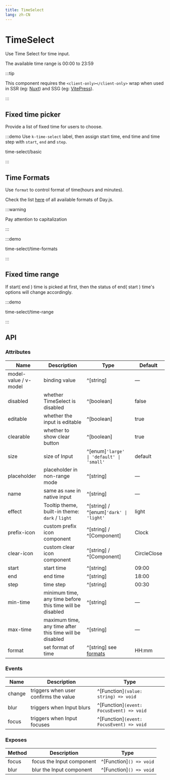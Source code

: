 ```yaml
---
title: TimeSelect
lang: zh-CN
---
```


# TimeSelect

Use Time Select for time input.

The available time range is 00:00 to 23:59

:::tip

This component requires the `<client-only></client-only>` wrap when used in SSR (eg: [Nuxt](https://nuxt.com/v3)) and SSG (eg: [VitePress](https://vitepress.vuejs.org/)).

:::

## Fixed time picker

Provide a list of fixed time for users to choose.

:::demo Use `k-time-select` label, then assign start time, end time and time step with `start`, `end` and `step`.

time-select/basic

:::

## Time Formats

Use `format` to control format of time(hours and minutes).

Check the list [here](https://day.js.org/docs/en/display/format#list-of-all-available-formats) of all available formats of Day.js.

:::warning

Pay attention to capitalization

:::

:::demo

time-select/time-formats

:::

## Fixed time range

If start( end ) time is picked at first, then the status of end( start ) time's options will change accordingly.

:::demo

time-select/time-range

:::

## API

### Attributes

| Name                  | Description                                              | Type                                                                                             | Default     |
| --------------------- | -------------------------------------------------------- | ------------------------------------------------------------------------------------------------ | ----------- |
| model-value / v-model | binding value                                            | ^[string]                                                                                        | —           |
| disabled              | whether TimeSelect is disabled                           | ^[boolean]                                                                                       | false       |
| editable              | whether the input is editable                            | ^[boolean]                                                                                       | true        |
| clearable             | whether to show clear button                             | ^[boolean]                                                                                       | true        |
| size                  | size of Input                                            | ^[enum]`'large' \| 'default' \| 'small'`                                                         | default     |
| placeholder           | placeholder in non-range mode                            | ^[string]                                                                                        | —           |
| name                  | same as `name` in native input                           | ^[string]                                                                                        | —           |
| effect                | Tooltip theme, built-in theme: `dark` / `light`          | ^[string] / ^[enum]`'dark' \| 'light'`                                                           | light       |
| prefix-icon           | custom prefix icon component                             | ^[string] / ^[Component]                                                                         | Clock       |
| clear-icon            | custom clear icon component                              | ^[string] / ^[Component]                                                                         | CircleClose |
| start                 | start time                                               | ^[string]                                                                                        | 09:00       |
| end                   | end time                                                 | ^[string]                                                                                        | 18:00       |
| step                  | time step                                                | ^[string]                                                                                        | 00:30       |
| min-time              | minimum time, any time before this time will be disabled | ^[string]                                                                                        | —           |
| max-time              | maximum time, any time after this time will be disabled  | ^[string]                                                                                        | —           |
| format                | set format of time                                       | ^[string] see [formats](https://day.js.org/docs/en/display/format#list-of-all-available-formats) | HH:mm       |

### Events

| Name   | Description                           | Type                                     |
| ------ | ------------------------------------- | ---------------------------------------- |
| change | triggers when user confirms the value | ^[Function]`(value: string) => void`     |
| blur   | triggers when Input blurs             | ^[Function]`(event: FocusEvent) => void` |
| focus  | triggers when Input focuses           | ^[Function]`(event: FocusEvent) => void` |

### Exposes

| Method | Description               | Type                    |
| ------ | ------------------------- | ----------------------- |
| focus  | focus the Input component | ^[Function]`() => void` |
| blur   | blur the Input component  | ^[Function]`() => void` |
